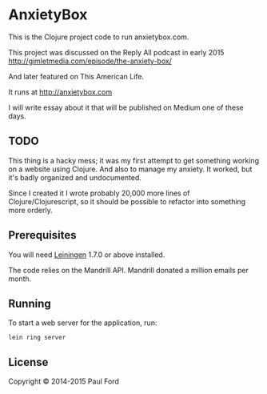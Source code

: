 # AnxietyBox

This is the Clojure project code to run anxietybox.com.

This project was discussed on the Reply All podcast in early 2015
http://gimletmedia.com/episode/the-anxiety-box/

And later featured on This American Life.

It runs at
http://anxietybox.com

I will write essay about it that will be published on Medium one of
these days.

## TODO

This thing is a hacky mess; it was my first attempt to get something
working on a website using Clojure. And also to manage my
anxiety. It worked, but it's badly organized and undocumented.

Since I created it I wrote probably 20,000 more lines of
Clojure/Clojurescript, so it should be possible to refactor into
something more orderly.

## Prerequisites

You will need [Leiningen][1] 1.7.0 or above installed.

[1]: https://github.com/technomancy/leiningen

The code relies on the Mandrill API. Mandrill donated a million
emails per month.

## Running

To start a web server for the application, run:

    lein ring server

## License

Copyright © 2014-2015 Paul Ford
